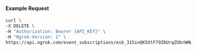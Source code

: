 <!-- Code generated for API Clients. DO NOT EDIT. -->

#### Example Request

```bash
curl \
-X DELETE \
-H "Authorization: Bearer {API_KEY}" \
-H "Ngrok-Version: 2" \
https://api.ngrok.com/event_subscriptions/esb_315inQK5XtF79Z6UrqZUbrWHWd9/sources/ip_policy_updated.v0
```
